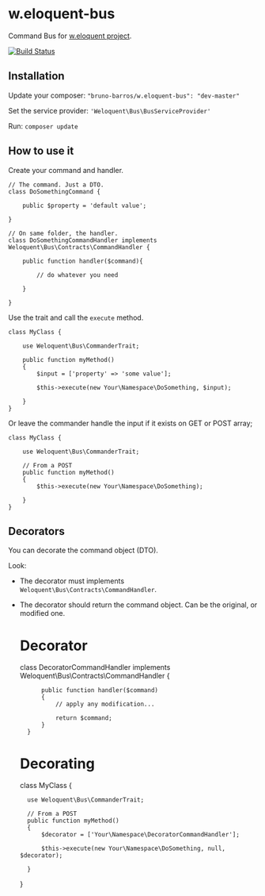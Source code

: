 w.eloquent-bus
====================

Command Bus for [w.eloquent project](https://github.com/bruno-barros/w.eloquent).

[![Build Status](https://travis-ci.org/bruno-barros/w.eloquent-bus.svg)](https://travis-ci.org/bruno-barros/w.eloquent-bus)

## Installation

Update your composer: `"bruno-barros/w.eloquent-bus": "dev-master"`
 
Set the service provider: `'Weloquent\Bus\BusServiceProvider'`

Run: `composer update`

## How to use it

Create your command and handler.

	// The command. Just a DTO.
	class DoSomethingCommand {
		
		public $property = 'default value';
		
	}
	
	// On same folder, the handler.
	class DoSomethingCommandHandler implements Weloquent\Bus\Contracts\CommandHandler {
		
		public function handler($command){
			
			// do whatever you need
		
		}
		
	}

Use the trait and call the `execute` method.


	class MyClass {
	
		use Weloquent\Bus\CommanderTrait;
		
		public function myMethod()
		{
			$input = ['property' => 'some value'];
						
			$this->execute(new Your\Namespace\DoSomething, $input);
		
		}
	}

Or leave the commander handle the input if it exists on GET or POST array;

	class MyClass {
	
		use Weloquent\Bus\CommanderTrait;
		
		// From a POST
		public function myMethod()
		{						
			$this->execute(new Your\Namespace\DoSomething);
		
		}
	}

## Decorators

You can decorate the command object (DTO). 

Look:

- The decorator must implements `Weloquent\Bus\Contracts\CommandHandler`.

- The decorator should return the command object. Can be the original, or modified one.


	# Decorator
	class DecoratorCommandHandler implements Weloquent\Bus\Contracts\CommandHandler {
    		
    		public function handler($command)
    		{	
    		    // apply any modification...
    		    
    			return $command;    		
    		}
    	}


	# Decorating
	class MyClass {
	
		use Weloquent\Bus\CommanderTrait;
		
		// From a POST
		public function myMethod()
		{						
			$decorator = ['Your\Namespace\DecoratorCommandHandler'];
		
			$this->execute(new Your\Namespace\DoSomething, null, $decorator);
		
		}
	}
